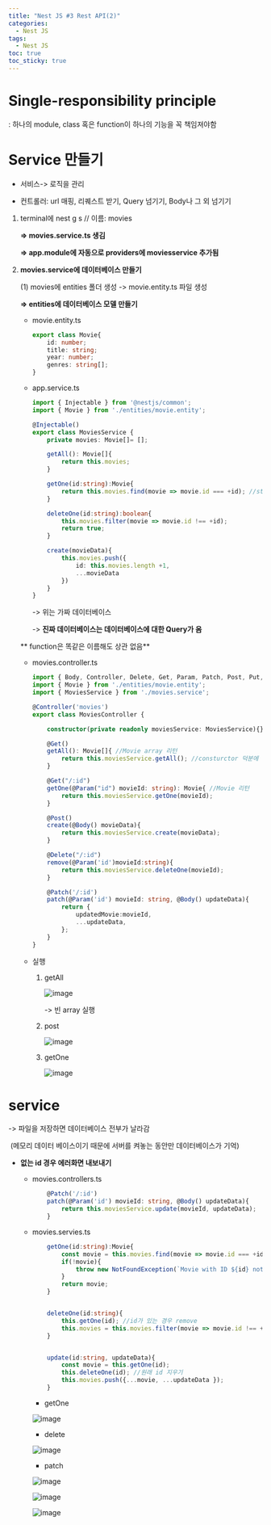 ```yaml
---
title: "Nest JS #3 Rest API(2)"
categories:
  - Nest JS
tags:
  - Nest JS
toc: true
toc_sticky: true
---
```


# Single-responsibility principle

: 하나의 module, class 혹은 function이 하나의 기능을 꼭 책임져야함



# Service 만들기

* 서비스-> 로직을 관리

* 컨트롤러: url 매핑, 리퀘스트 받기, Query 넘기기, Body나 그 외 넘기기

  

1. terminal에 nest g s   // 이름: movies

   **=> movies.service.ts 생김**

   **=> app.module에 자동으로 providers에 moviesservice 추가됨**

   

2. **movies.service에 데이터베이스 만들기**

   (1) movies에 entities 폴더 생성 -> movie.entity.ts 파일 생성

    **=> entities에 데이터베이스 모델 만들기**

   * movie.entity.ts

     ```typescript
     export class Movie{
         id: number;
         title: string;
         year: number;
         genres: string[];
     }
     ```

   * app.service.ts

     ```typescript
     import { Injectable } from '@nestjs/common';
     import { Movie } from './entities/movie.entity';
     
     @Injectable()
     export class MoviesService {
         private movies: Movie[]= [];
     
         getAll(): Movie[]{
             return this.movies;
         }
     
         getOne(id:string):Movie{
             return this.movies.find(movie => movie.id === +id); //string을 number로 변환 가능
         }
     
         deleteOne(id:string):boolean{
             this.movies.filter(movie => movie.id !== +id);
             return true;
         }
     
         create(movieData){
             this.movies.push({
                 id: this.movies.length +1,
                 ...movieData
             })
         }
     }
     
     ```
     
     -> 위는 가짜 데이터베이스
     
     -> **진짜 데이터베이스는 데이터베이스에 대한 Query가 옴**

   ** function은 똑같은 이름해도 상관 없음**

   * movies.controller.ts

     ```typescript
     import { Body, Controller, Delete, Get, Param, Patch, Post, Put, Query } from '@nestjs/common';
     import { Movie } from './entities/movie.entity';
     import { MoviesService } from './movies.service';
     
     @Controller('movies')
     export class MoviesController {
     
         constructor(private readonly moviesService: MoviesService){}//읽기 전용 movieService 클래스를 가짐
     
         @Get()
         getAll(): Movie[]{ //Movie array 리턴
             return this.moviesService.getAll(); //consturctor 덕분에 쓸 수 있음
         }
     
         @Get("/:id")
         getOne(@Param("id") movieId: string): Movie{ //Movie 리턴
             return this.moviesService.getOne(movieId);
         }
     
         @Post()
         create(@Body() movieData){
             return this.moviesService.create(movieData);
         }
     
         @Delete("/:id")
         remove(@Param('id')movieId:string){
             return this.moviesService.deleteOne(movieId);
         }
     
         @Patch('/:id')
         patch(@Param('id') movieId: string, @Body() updateData){
             return {
                 updatedMovie:movieId,
                 ...updateData,
             };
         }
     }
     ```

   * 실행

     1. getAll

        ![image](https://user-images.githubusercontent.com/79195793/124347682-d70dc480-dc20-11eb-94e5-f540db9b63c4.png)

        -> 빈 array 실행

     2. post

        ![image](https://user-images.githubusercontent.com/79195793/124347695-e12fc300-dc20-11eb-8d6b-a7522f981c99.png)

     3. getOne

        ![image](https://user-images.githubusercontent.com/79195793/124347701-eab92b00-dc20-11eb-8b2a-94f5cf3b817e.png)

# service

-> 파일을 저장하면 데이터베이스 전부가 날라감

​	(메모리 데이터 베이스이기 때문에 서버를 켜놓는 동안만 데이터베이스가 기억)



* **없는 id 경우 에러화면 내보내기**

  * movies.controllers.ts

    ```typescript
        @Patch('/:id')
        patch(@Param('id') movieId: string, @Body() updateData){
            return this.moviesService.update(movieId, updateData);
        }  
    ```

    

  * movies.servies.ts

    ```typescript
        getOne(id:string):Movie{
            const movie = this.movies.find(movie => movie.id === +id); //string을 number로 변환 가능
            if(!movie){
                throw new NotFoundException(`Movie with ID ${id} not found.`) // 없는 경우 에러 메세지
            }
            return movie;
        }
    
    
        deleteOne(id:string){
            this.getOne(id); //id가 있는 경우 remove
            this.movies = this.movies.filter(movie => movie.id !== +id);
        }
    
    
        update(id:string, updateData){
            const movie = this.getOne(id);
            this.deleteOne(id); //원래 id 지우기
            this.movies.push({...movie, ...updateData });
        }
    ```

    

    

    * getOne

    ![image](https://user-images.githubusercontent.com/79195793/124347714-f573c000-dc20-11eb-9dc1-ef301ffaaeff.png)

    * delete

    ![image](https://user-images.githubusercontent.com/79195793/124347723-fd336480-dc20-11eb-8b95-fc46843c2ba4.png)

    * patch

    ![image](https://user-images.githubusercontent.com/79195793/124347732-03c1dc00-dc21-11eb-8343-9f8bc8f5e9b9.png)

    ![image](https://user-images.githubusercontent.com/79195793/124347742-0ae8ea00-dc21-11eb-96ce-1d3b4c9d0b3e.png)

    ![image](https://user-images.githubusercontent.com/79195793/124347746-120ff800-dc21-11eb-9466-0985affedfda.png)

